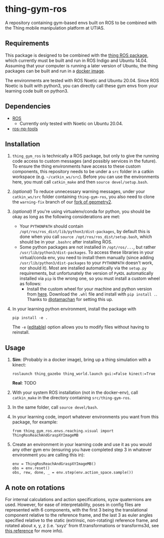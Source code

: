 # thing-gym-ros
A repository containing gym-based envs built on ROS to be combined with the Thing mobile manipulation platform at UTIAS. 

## Requirements
This package is designed to be combined with the [thing ROS package](https://github.com/utiasSTARS/thing), which currently must be built and run in ROS Indigo and Ubuntu 14.04. Assuming that your computer is running a later version of Ubuntu, the thing packages can be built and run in a [docker image](https://github.com/trevorablett/rosdocked-thing/tree/nvidia-fixes).

The environments are tested with ROS Noetic and Ubuntu 20.04. Since ROS Noetic is built with python3, you can directly call these gym envs from your learning code built on python3.

## Dependencies
- [ROS](http://wiki.ros.org/noetic/Installation)
    - Currently only tested with Noetic on Ubuntu 20.04.
- [ros-np-tools](https://github.com/utiasSTARS/ros-np-tools)

## Installation
1. `thing_gym_ros` is technically a ROS package, but only to give the running code access to custom messages (and possibly services in the future). To ensure the thing environments have access to these custom components, this repository needs to be under a `src` folder in a catkin workspace (e.g. `~/catkin_ws/src`). Before you can use the environments here, you must call `catkin_make` and then `source devel/setup.bash`.

2. *(optional)* To reduce unnecessary warning messages, under your `catkin_ws/src` folder containing `thing-gym-ros`, you also need to clone the `warning-fix` branch of our [fork of geometry2](https://github.com/trevorablett/geometry2/tree/warning-fix).

3. *(optional)* If you're using virtualenv/conda for python, you should be okay as long as the following considerations are met:
    - Your `PYTHONPATH` should contain `/opt/ros/ros_dist/lib/python3/dist-packages`, by default this is done when you call `source /opt/ros/ros_dist/setup.bash`, which should be in your `.bashrc` after installing ROS.
    - Some python packages are not installed in `/opt/ros/...`, but rather `/usr/lib/python3/dist-packages`. To access these libraries in your virtual/conda env, you need to install them manually (since adding `/usr/lib/python3/dist-packages` to your `PYTHONPATH` doesn't work, nor should it). Most are installed automatically via the `setup.py` requirements, but unfortunately the version of `PyKDL` automatically installed via `pip` is the wrong one, so you must install a custom wheel as follows:
        - Install the custom wheel for your machine and python version from [here](https://rospypi.github.io/simple/pykdl/). Download the `.whl` file and install with `pip install .`. Thanks to [@otamachan](https://github.com/otamachan) for setting this up.

4. In your learning python environment, install the package with
    ```
    pip install -e .
    ```
    The `-e` ([editable](https://pip.pypa.io/en/stable/reference/pip_install/#editable-installs)) option allows you to modify files without having to reinstall.

## Usage

1. **Sim**: (Probably in a docker image), bring up a thing simulation with a kinect:
    ```
    roslaunch thing_gazebo thing_world.launch gui:=False kinect:=True
    ```
   **Real**: TODO

2. With your system ROS installation (not in the docker-env), call `catkin_make` in the directory containing `src/thing-gym-ros`.

3. In the same folder, call `source devel/bash`.

4. In your learning code, import whatever environments you want from this package, for example:
    ```
    from thing_gym_ros.envs.reaching.visual import ThingRosReachAndGraspXYImageMB
    ```
  
5. Create an environment in your learning code and use it as you would any other gym env (ensuring you have completed step 3 in whatever environment you are calling this in):
    ```
    env = ThingRosReachAndGraspXYImageMB()
    obs = env.reset()
    obs, rew, done, _ = env.step(env.action_space.sample())
    ```
## A note on rotations
For internal calculations and action specifications, xyzw quaternions are used. However, for ease of interpretability, poses in config files are represented with 6 components, with the first 3 being the translational component relative to the reference frame, and the last 3 as euler angles specified relative to the static (extrinsic, non-rotating) reference frame, and rotated about x, y, z (i.e. 'sxyz' from tf.transformations or transforms3d, see [this reference](https://matthew-brett.github.io/transforms3d/reference/transforms3d.euler.html#specifying-angle-conventions) for more info).
